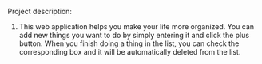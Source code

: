 Project description:

1. This web application helps you make your life more organized. You can add new things you want to do by simply entering it and click the plus button. When you finish doing a thing in the list, you can check the corresponding box and it will be automatically deleted from the list.
